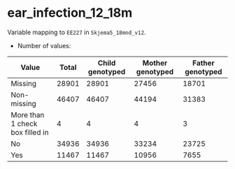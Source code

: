 # ear_infection_12_18m
Variable mapping to `EE227` in `Skjema5_18mnd_v12`.
- Number of values:

| Value | Total | Child genotyped | Mother genotyped | Father genotyped |
| ----- | ----- | --------------- | ---------------- | ---------------- |
| Missing | 28901 | 28901 | 27456 | 18701 |
| Non-missing | 46407 | 46407 | 44194 | 31383 |
| More than 1 check box filled in | 4 | 4 | 4 |3 |
| No | 34936 | 34936 | 33234 |23725 |
| Yes | 11467 | 11467 | 10956 |7655 |



